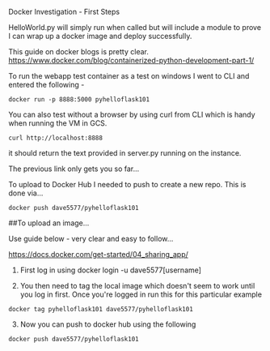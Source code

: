 Docker Investigation - First Steps

HelloWorld.py will simply run when called but will include a module to prove I can wrap up a docker image and deploy successfully.


This guide on docker blogs is pretty clear.
https://www.docker.com/blog/containerized-python-development-part-1/

To run the webapp test container as a test on windows I went to CLI and entered the following -

```
docker run -p 8888:5000 pyhelloflask101
```

You can also test without a browser by using curl from CLI which is handy when running the VM in GCS.

```
curl http://localhost:8888
```

it should return the text provided in server.py running on the instance.

The previous link only gets you so far...

To upload to Docker Hub I needed to push to create a new repo. This is done via...

```
docker push dave5577/pyhelloflask101
```


##To upload an image...

Use guide below - very clear and easy to follow...

https://docs.docker.com/get-started/04_sharing_app/

1. First log in using docker login -u dave5577[username]

2. You then need to tag the local image which doesn't seem to work until you log in first. Once you're logged in run this for this particular example

```
docker tag pyhelloflask101 dave5577/pyhelloflask101
```

3. Now you can push to docker hub using the following

```
docker push dave5577/pyhelloflask101
```
